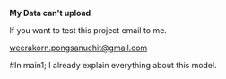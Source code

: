 **My Data can't upload**

If you want to test this project email to me.

weerakorn.pongsanuchit@gmail.com

#In main1; I already explain everything about this model.
